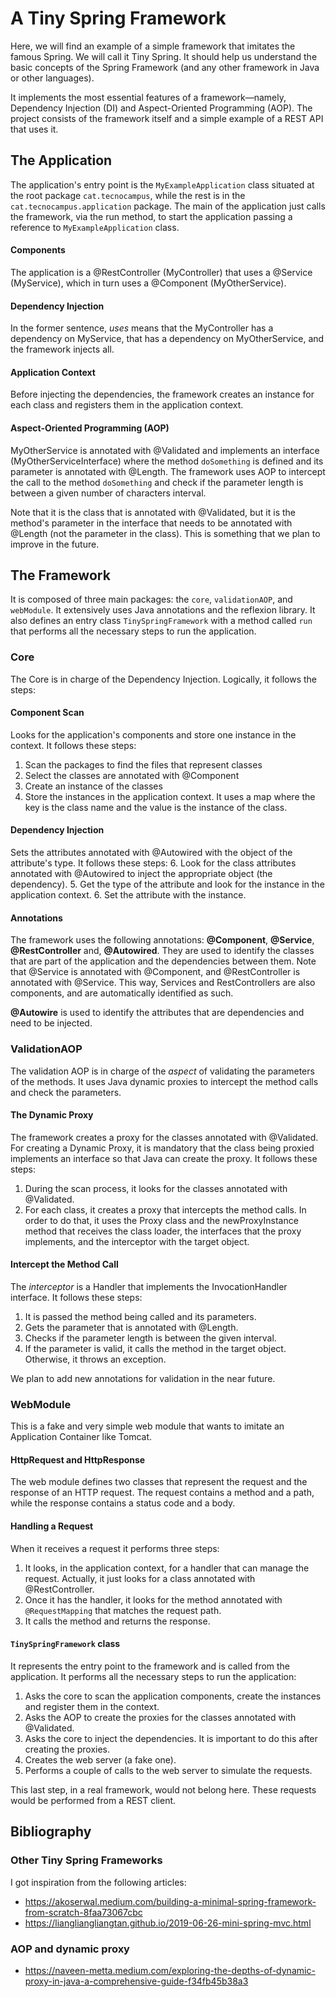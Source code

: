 # A Tiny Spring Framework

Here, we will find an example of a simple framework that imitates the famous Spring. We will call it Tiny Spring. It should help us understand the basic concepts of the Spring Framework (and any other framework in Java or other languages).

It implements the most essential features of a framework—namely,  Dependency Injection (DI) and Aspect-Oriented Programming (AOP).
The project consists of the framework itself and a simple example of a REST API that uses it.

## The Application
The application's entry point is the `MyExampleApplication` class situated at the root package `cat.tecnocampus`, while the 
rest is in the `cat.tecnocampus.application` package. The main of the application just calls the framework, via the run method,
to start the application passing a reference to `MyExampleApplication` class.

#### Components
The application is a @RestController (MyController) that uses a @Service (MyService), which in turn uses a @Component (MyOtherService).

#### Dependency Injection
In the former sentence, *uses* means that the MyController has a dependency on MyService, that has a dependency on MyOtherService, and the framework injects all.

#### Application Context
Before injecting the dependencies, the framework creates an instance for each class and
registers them in the application context.

#### Aspect-Oriented Programming (AOP)
MyOtherService is annotated with @Validated and implements an interface (MyOtherServiceInterface) where the method `doSomething` is defined
and its parameter is annotated with @Length. The framework uses AOP to intercept the call to the method `doSomething` and check if the parameter
length is between a given number of characters interval.

Note that it is the class that is annotated with @Validated, but it is the method's parameter in the interface that needs to be annotated 
with @Length (not the parameter in the class). 
This is something that we plan to improve in the future.

## The Framework
It is composed of three main packages: the `core`, `validationAOP`, and `webModule`. It extensively uses Java annotations 
and the reflexion library. It also defines an entry class `TinySpringFramework` with a method called `run` that performs all the
necessary steps to run the application.

### Core
The Core is in charge of the Dependency Injection. Logically, it follows the steps:

#### Component Scan
Looks for the application's components and store one instance in the context. It follows these steps:
1. Scan the packages to find the files that represent classes
2. Select the classes are annotated with @Component
3. Create an instance of the classes 
4. Store the instances in the application context. It uses a map where the key is the class name and the value is the instance of the class.

#### Dependency Injection
Sets the attributes annotated with @Autowired with the object of the attribute's type. It follows these steps:
6. Look for the class attributes annotated with @Autowired to inject the appropriate object (the dependency).
5. Get the type of the attribute and look for the instance in the application context.
6. Set the attribute with the instance.

#### Annotations
The framework uses the following annotations: **@Component**, **@Service**, **@RestController** and, **@Autowired**. They are used to identify 
the classes that are part of the application and the dependencies between them. Note that @Service is annotated with @Component, and 
@RestController is annotated with @Service. This way, Services and RestControllers are also components, and are automatically 
identified as such.

**@Autowire** is used to identify the attributes that are dependencies and need to be injected.

### ValidationAOP
The validation AOP is in charge of the *aspect* of validating the parameters of the methods. It uses Java dynamic proxies 
to intercept the method calls and check the parameters.

#### The Dynamic Proxy
The framework creates a proxy for the classes annotated with @Validated. For creating a Dynamic Proxy, it is mandatory that the 
class being proxied implements an interface so that Java can create the proxy. It follows these steps:
1. During the scan process, it looks for the classes annotated with @Validated.
2. For each class, it creates a proxy that intercepts the method calls. In order to do that, it uses the Proxy class and the newProxyInstance method
that receives the class loader, the interfaces that the proxy implements, and the interceptor with the target object.


#### Intercept the Method Call
The *interceptor* is a Handler that implements the InvocationHandler interface. It follows these steps:
1. It is passed the method being called and its parameters.
2. Gets the parameter that is annotated with @Length.
3. Checks if the parameter length is between the given interval.
4. If the parameter is valid, it calls the method in the target object. Otherwise, it throws an exception.

We plan to add new annotations for validation in the near future.

### WebModule
This is a fake and very simple web module that wants to imitate an Application Container like Tomcat.

#### HttpRequest and HttpResponse
The web module defines two classes that represent the request and the response of an HTTP request. The request contains a 
method and a path, while the response contains a status code and a body.

#### Handling a Request
When it receives a request it performs three steps:
1. It looks, in the application context, for a handler that can manage the request. Actually, it just looks for
a class annotated with @RestController. 
2. Once it has the handler, it looks for the method annotated with `@RequestMapping` that matches the request path.
3. It calls the method and returns the response.

#### `TinySpringFramework` class
It represents the entry point to the framework and is called from the application. It performs all the necessary 
steps to run the application:
1. Asks the core to scan the application components, create the instances and register them in the context.
2. Asks the AOP to create the proxies for the classes annotated with @Validated.
3. Asks the core to inject the dependencies. It is important to do this after creating the proxies.
2. Creates the web server (a fake one).
3. Performs a couple of calls to the web server to simulate the requests.

This last step, in a real framework, would not belong here. These requests would be performed from a REST client.

## Bibliography 
### Other Tiny Spring Frameworks
I got inspiration from the following articles:
* https://akoserwal.medium.com/building-a-minimal-spring-framework-from-scratch-8faa73067cbc
* https://liangliangliangtan.github.io/2019-06-26-mini-spring-mvc.html

### AOP and dynamic proxy
* https://naveen-metta.medium.com/exploring-the-depths-of-dynamic-proxy-in-java-a-comprehensive-guide-f34fb45b38a3